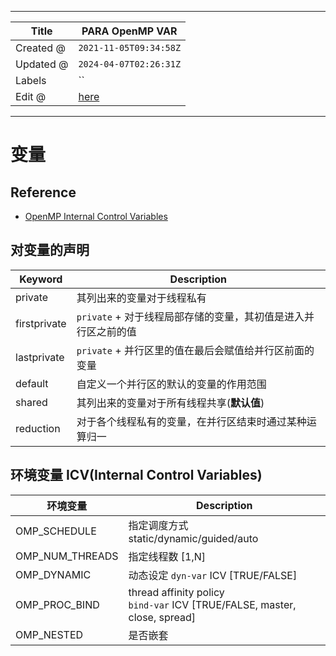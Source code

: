 -----

| Title     | PARA OpenMP VAR                                   |
| --------- | ------------------------------------------------- |
| Created @ | `2021-11-05T09:34:58Z`                            |
| Updated @ | `2024-04-07T02:26:31Z`                            |
| Labels    | \`\`                                              |
| Edit @    | [here](https://github.com/junxnone/opt/issues/21) |

-----

# 变量

## Reference

  - [OpenMP Internal Control
    Variables](https://www.openmp.org/spec-html/5.0/openmpse13.html)

## 对变量的声明

| Keyword      | Description                           |
| ------------ | ------------------------------------- |
| private      | 其列出来的变量对于线程私有                         |
| firstprivate | `private` + 对于线程局部存储的变量，其初值是进入并行区之前的值 |
| lastprivate  | `private` + 并行区里的值在最后会赋值给并行区前面的变量     |
| default      | 自定义一个并行区的默认的变量的作用范围                   |
| shared       | 其列出来的变量对于所有线程共享(**默认值**)              |
| reduction    | 对于各个线程私有的变量，在并行区结束时通过某种运算归一           |

## 环境变量 ICV(Internal Control Variables)

| 环境变量              | Description                                                                    |
| ----------------- | ------------------------------------------------------------------------------ |
| OMP\_SCHEDULE     | 指定调度方式<br>static/dynamic/guided/auto                                           |
| OMP\_NUM\_THREADS | 指定线程数 \[1,N\]                                                                  |
| OMP\_DYNAMIC      | 动态设定 `dyn-var` ICV \[TRUE/FALSE\]                                              |
| OMP\_PROC\_BIND   | thread affinity policy<br>`bind-var` ICV \[TRUE/FALSE, master, close, spread\] |
| OMP\_NESTED       | 是否嵌套                                                                           |
